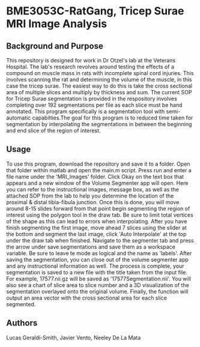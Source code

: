 # BME3053C-RatGang, Tricep Surae MRI Image Analysis 
## Background and Purpose
This repository is designed for work in Dr Otzel's lab at the Veterans Hospital. The lab's research revolves around testing the effects of a compound on muscle mass in rats with incomplete spinal cord injuries. This involves scanning the rat and determining the volume of the muscle, in this case the tricep surae. The easiest way to do this is take the cross sectional area of multiple slices and multiply by thickness and sum. The current SOP for Tricep Surae segmentation is provided in the respository involves completing over 192 segmentations per file as each slice must be hand annotated. This program specifically is a segmentation tool with semi-automatic capabilties.The goal for this program is to reduced time taken for segmentation by interpolating the segmentations in between the beginning and end slice of the region of interest.
## Usage
To use this program, download the repository and save it to a folder. Open that folder within matlab and open the main.m script. Press run and enter a file name under the 'MRI_Images' folder. Click Okay on the text box that appears and a new window of the Volume Segmenter app will open. Here you can refer to the instructional images, message box, as well as the attached SOP from the lab to help you determine the location of the proximal & distal tibia-fibula junction. Once this is done, you will move around 8-15 slides forward from that point begin segmenting the region of interest using the polygon tool in the draw tab. Be sure to limit total vertices of the shape as this can lead to errors when interpolating. After you have finish segmenting the first image, move ahead 7 slices using the slider at the bottom and segment the last image, click 'Auto Interpolate' at the top under the draw tab when finished. Navigate to the segmenter tab and press the arrow under save segmentations and save them as a workspace variable. Be sure to leave te mode as logical and the name as 'labels'. After saving the segmentation, you can close out of the volume segmenter app and any instructional information as well. The process is complete, your segmentation is saved to a new file with the title taken from the input file. For example, 17577.nii.gz will be saved as '17577Segmentation.nii'. You will also see a chart of slice area to slice number and a 3D visualization of the segmentation overlayed onto the original volume. Finally, the function will output an area vector with the cross sectional area for each slice segmented.
## Authors
Lucas Geraldi-Smith, Javier Vento, Neeley De La Mata
